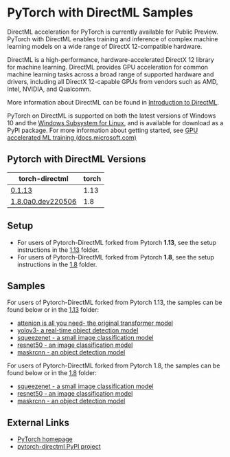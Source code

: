 # PyTorch with DirectML Samples <!-- omit in toc -->

DirectML acceleration for PyTorch is currently available for Public Preview. PyTorch with DirectML enables training and inference of complex machine learning models on a wide range of DirectX 12-compatible hardware.

DirectML is a high-performance, hardware-accelerated DirectX 12 library for machine learning. DirectML provides GPU acceleration for common machine learning tasks across a broad range of supported hardware and drivers, including all DirectX 12-capable GPUs from vendors such as AMD, Intel, NVIDIA, and Qualcomm.

More information about DirectML can be found in [Introduction to DirectML](https://docs.microsoft.com/windows/win32/direct3d12/dml-intro).

PyTorch on DirectML is supported on both the latest versions of Windows 10 and the [Windows Subsystem for Linux](https://docs.microsoft.com/windows/wsl/about), and is available for download as a PyPI package. For more information about getting started, see [GPU accelerated ML training (docs.microsoft.com)](http://aka.ms/gpuinwsldocs)

## Pytorch with DirectML Versions
| torch-directml        | torch |
|-----------------------|-------|
| [0.1.13](https://pypi.org/project/torch-directml/)                | 1.13  |
| [1.8.0a0.dev220506](https://pypi.org/project/pytorch-directml/) | 1.8   |

## Setup
* For users of Pytorch-DirectML forked from Pytorch __1.13__, see the setup instructions in the [1.13](./1.13/) folder. 
* For users of Pytorch-DirectML forked from Pytorch __1.8__, see the setup instructions in the [1.8](./1.8/) folder.

## Samples
For users of Pytorch-DirectML forked from Pytorch 1.13, the samples can be found below or in the [1.13](./1.13/) folder: 
* [attenion is all you need- the original transformer model](./Pytorch_1.13/attention_is_all_you_need/)
* [yolov3- a real-time object detection model](./Pytorch_1.13/yolov3/)
* [squeezenet - a small image classification model](./Pytorch_1.13/squeezenet)
* [resnet50 - an image classification model](./Pytorch_1.13/resnet50)
* [maskrcnn - an object detection model](./Pytorch_1.13/objectDetection/maskrcnn/)

For users of Pytorch-DirectML forked from Pytorch 1.8, the samples can be found below or in the [1.8](./1.8/) folder: 
* [squeezenet - a small image classification model](./squeezenet)
* [resnet50 - an image classification model](./resnet50)
* [maskrcnn - an object detection model](./objectDetection/maskrcnn/)

## External Links

* [PyTorch homepage](https://pytorch.org/)
* [pytorch-directml PyPI project](https://pypi.org/project/pytorch-directml/)
